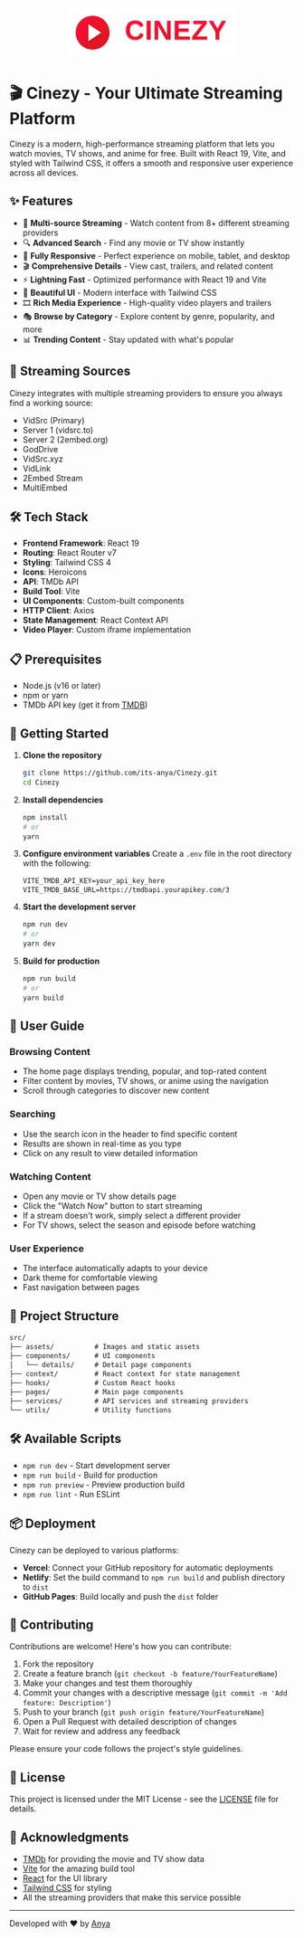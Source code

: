 
<p align="center">
  <img src="logo.svg" alt="Cinezy Logo" width="300">
</p>

# 🎬 Cinezy - Your Ultimate Streaming Platform

Cinezy is a modern, high-performance streaming platform that lets you watch movies, TV shows, and anime for free. Built with React 19, Vite, and styled with Tailwind CSS, it offers a smooth and responsive user experience across all devices.

## ✨ Features

- 🎥 **Multi-source Streaming** - Watch content from 8+ different streaming providers
- 🔍 **Advanced Search** - Find any movie or TV show instantly
- 📱 **Fully Responsive** - Perfect experience on mobile, tablet, and desktop
- 🎬 **Comprehensive Details** - View cast, trailers, and related content
- ⚡ **Lightning Fast** - Optimized performance with React 19 and Vite
- 🌈 **Beautiful UI** - Modern interface with Tailwind CSS
- 🎞️ **Rich Media Experience** - High-quality video players and trailers
- 🎭 **Browse by Category** - Explore content by genre, popularity, and more
- 📊 **Trending Content** - Stay updated with what's popular

## 🚀 Streaming Sources

Cinezy integrates with multiple streaming providers to ensure you always find a working source:

- VidSrc (Primary)
- Server 1 (vidsrc.to)
- Server 2 (2embed.org)
- GodDrive
- VidSrc.xyz
- VidLink
- 2Embed Stream
- MultiEmbed

## 🛠️ Tech Stack

- **Frontend Framework**: React 19
- **Routing**: React Router v7
- **Styling**: Tailwind CSS 4
- **Icons**: Heroicons
- **API**: TMDb API
- **Build Tool**: Vite
- **UI Components**: Custom-built components
- **HTTP Client**: Axios
- **State Management**: React Context API
- **Video Player**: Custom iframe implementation

## 📋 Prerequisites

- Node.js (v16 or later)
- npm or yarn
- TMDb API key (get it from [TMDB](https://www.themoviedb.org/settings/api))

## 🚀 Getting Started

1. **Clone the repository**
   ```bash
   git clone https://github.com/its-anya/Cinezy.git
   cd Cinezy
   ```

2. **Install dependencies**
   ```bash
   npm install
   # or
   yarn
   ```

3. **Configure environment variables**
   Create a `.env` file in the root directory with the following:
   ```
   VITE_TMDB_API_KEY=your_api_key_here
   VITE_TMDB_BASE_URL=https://tmdbapi.yourapikey.com/3
   ```

4. **Start the development server**
   ```bash
   npm run dev
   # or
   yarn dev
   ```

5. **Build for production**
   ```bash
   npm run build
   # or
   yarn build
   ```

## 📱 User Guide

### Browsing Content
- The home page displays trending, popular, and top-rated content
- Filter content by movies, TV shows, or anime using the navigation
- Scroll through categories to discover new content

### Searching
- Use the search icon in the header to find specific content
- Results are shown in real-time as you type
- Click on any result to view detailed information

### Watching Content
- Open any movie or TV show details page
- Click the "Watch Now" button to start streaming
- If a stream doesn't work, simply select a different provider
- For TV shows, select the season and episode before watching

### User Experience
- The interface automatically adapts to your device
- Dark theme for comfortable viewing
- Fast navigation between pages

## 🧰 Project Structure

```
src/
├── assets/          # Images and static assets
├── components/      # UI components
│   └── details/     # Detail page components
├── context/         # React context for state management
├── hooks/           # Custom React hooks
├── pages/           # Main page components
├── services/        # API services and streaming providers
└── utils/           # Utility functions
```

## 🛠️ Available Scripts

- `npm run dev` - Start development server
- `npm run build` - Build for production
- `npm run preview` - Preview production build
- `npm run lint` - Run ESLint

## 📦 Deployment

Cinezy can be deployed to various platforms:

- **Vercel**: Connect your GitHub repository for automatic deployments
- **Netlify**: Set the build command to `npm run build` and publish directory to `dist`
- **GitHub Pages**: Build locally and push the `dist` folder

## 🤝 Contributing

Contributions are welcome! Here's how you can contribute:

1. Fork the repository
2. Create a feature branch (`git checkout -b feature/YourFeatureName`)
3. Make your changes and test them thoroughly
4. Commit your changes with a descriptive message (`git commit -m 'Add feature: Description'`) 
5. Push to your branch (`git push origin feature/YourFeatureName`)
6. Open a Pull Request with detailed description of changes
7. Wait for review and address any feedback

Please ensure your code follows the project's style guidelines.

## 📄 License

This project is licensed under the MIT License - see the [LICENSE](LICENSE) file for details.

## 🙏 Acknowledgments

- [TMDb](https://www.themoviedb.org/) for providing the movie and TV show data
- [Vite](https://vitejs.dev/) for the amazing build tool
- [React](https://reactjs.org/) for the UI library
- [Tailwind CSS](https://tailwindcss.com/) for styling
- All the streaming providers that make this service possible

---

Developed with ❤️ by [Anya](https://github.com/its-anya)


